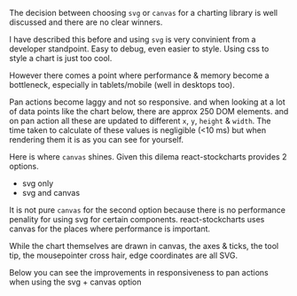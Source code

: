 The decision between choosing `svg` or `canvas` for a charting library is well discussed and there are no clear winners.

I have described this before and using `svg` is very convinient from a developer standpoint. Easy to debug, even easier to style. Using css to style a chart is just too cool.

However there comes a point where performance & memory become a bottleneck, especially in tablets/mobile (well in desktops too).

Pan actions become laggy and not so responsive. and when looking at a lot of data points like the chart below, there are approx 250 DOM elements. and on pan action all these are updated to different `x`, `y`, `height` & `width`. The time taken to calculate of these values is negligible (<10 ms) but when rendering them it is as you can see for yourself.

Here is where `canvas` shines. Given this dilema react-stockcharts provides 2 options. 

- svg only
- svg and canvas

It is not pure `canvas` for the second option because there is no performance penality for using svg for certain components. react-stockcharts uses canvas for the places where performance is important.

While the chart themselves are drawn in canvas, the axes & ticks, the tool tip, the mousepointer cross hair, edge coordinates are all SVG.

Below you can see the improvements in responsiveness to pan actions when using the svg + canvas option